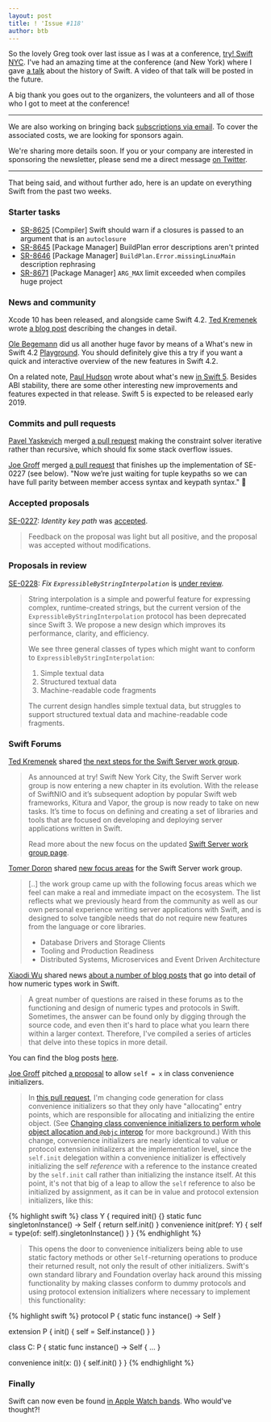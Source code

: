 ```yaml
---
layout: post
title: ! 'Issue #118'
author: btb
---
```


So the lovely Greg took over last issue as I was at a conference, [try! Swift NYC](https://www.tryswift.co/events/2018/nyc/). I've had an amazing time at the conference (and New York) where I gave [a talk](https://speakerdeck.com/basthomas/taken-for-granted) about the history of Swift. A video of that talk will be posted in the future.

A big thank you goes out to the organizers, the volunteers and all of those who I got to meet at the conference!

---

We are also working on bringing back [subscriptions via email](https://github.com/SwiftWeekly/swiftweekly.github.io/issues/410). To cover the associated costs, we are looking for sponsors again.

We're sharing more details soon. If you or your company are interested in sponsoring the newsletter, please send me a direct message [on Twitter](https://twitter.com/basthomas).

---

That being said, and without further ado, here is an update on everything Swift from the past two weeks.

<!--excerpt-->

### Starter tasks

- [SR-8625](https://bugs.swift.org/browse/SR-8625) [Compiler] Swift should warn if a closures is passed to an argument that is an `autoclosure`
- [SR-8645](https://bugs.swift.org/browse/SR-8645) [Package Manager] BuildPlan error descriptions aren't printed
- [SR-8646](https://bugs.swift.org/browse/SR-8646) [Package Manager] `BuildPlan.Error.missingLinuxMain` description rephrasing
- [SR-8671](https://bugs.swift.org/browse/SR-8671) [Package Manager] `ARG_MAX` limit exceeded when compiles huge project

### News and community

Xcode 10 has been released, and alongside came Swift 4.2. [Ted Kremenek](https://twitter.com/tkremenek) wrote [a blog post](https://swift.org/blog/swift-4-2-released/) describing the changes in detail.

[Ole Begemann](https://twitter.com/olebegemann) did us all another huge favor by means of a What's new in Swift 4.2 [Playground](https://oleb.net/blog/2018/06/whats-new-in-swift-4-2-playground/). You should definitely give this a try if you want a quick and interactive overview of the new features in Swift 4.2.

On a related note, [Paul Hudson](https://twitter.com/twostraws) wrote about what's new [in Swift 5](https://www.hackingwithswift.com/articles/126/whats-new-in-swift-5-0). Besides ABI stability, there are some other interesting new improvements and features expected in that release. Swift 5 is expected to be released early 2019.

### Commits and pull requests

[Pavel Yaskevich](https://twitter.com/pyaskevich) merged [a pull request](https://github.com/apple/swift/pull/19203) making the constraint solver iterative rather than recursive, which should fix some stack overflow issues.

[Joe Groff](https://twitter.com/jckarter) merged [a pull request](https://github.com/apple/swift/pull/19382) that finishes up the implementation of SE-0227 (see below). "Now we’re just waiting for tuple keypaths so we can have full parity between member access syntax and keypath syntax." 🎉

### Accepted proposals

[SE-0227](https://github.com/apple/swift-evolution/blob/master/proposals/0227-identity-keypath.md): *Identity key path* was [accepted](https://forums.swift.org/t/accepted-se-0227-identity-key-path/16278).

> Feedback on the proposal was light but all positive, and the proposal was accepted without modifications.

### Proposals in review

[SE-0228](https://github.com/apple/swift-evolution/blob/master/proposals/0228-fix-expressiblebystringinterpolation.md): *Fix `ExpressibleByStringInterpolation`* is [under review](https://forums.swift.org/t/se-0228-fix-expressible-by-string-interpolation/16031).

> String interpolation is a simple and powerful feature for expressing complex, runtime-created strings, but the current version of the `ExpressibleByStringInterpolation` protocol has been deprecated since Swift 3. We propose a new design which improves its performance, clarity, and efficiency.
>
> We see three general classes of types which might want to conform to `ExpressibleByStringInterpolation`:
>
> 1. Simple textual data
> 2. Structured textual data
> 3. Machine-readable code fragments
>
> The current design handles simple textual data, but struggles to support structured textual data and machine-readable code fragments.

### Swift Forums

[Ted Kremenek](https://twitter.com/tkremenek) shared [the next steps for the Swift Server work group](https://forums.swift.org/t/next-steps-for-the-swift-server-work-group/15816).

> As announced at try! Swift New York City, the Swift Server work group is now entering a new chapter in its evolution. With the release of SwiftNIO and it’s subsequent adoption by popular Swift web frameworks, Kitura and Vapor, the group is now ready to take on new tasks. It’s time to focus on defining and creating a set of libraries and tools that are focused on developing and deploying server applications written in Swift.
>
> Read more about the new focus on the updated [Swift Server work group page](https://swift.org/server/).

[Tomer Doron](https://github.com/tomerd) shared [new focus areas](https://forums.swift.org/t/server-work-group-new-focus-areas/15969) for the Swift Server work group.

> [..] the work group came up with the following focus areas which we feel can make a real and immediate impact on the ecosystem. The list reflects what we previously heard from the community as well as our own personal experience writing server applications with Swift, and is designed to solve tangible needs that do not require new features from the language or core libraries.
>
> - Database Drivers and Storage Clients
> - Tooling and Production Readiness
> - Distributed Systems, Microservices and Event Driven Architecture

[Xiaodi Wu](https://twitter.com/xwu) shared news [about a number of blog posts](https://forums.swift.org/t/notes-on-numerics-in-swift/15746) that go into detail of how numeric types work in Swift.

> A great number of questions are raised in these forums as to the functioning and design of numeric types and protocols in Swift. Sometimes, the answer can be found only by digging through the source code, and even then it's hard to place what you learn there within a larger context. Therefore, I've compiled a series of articles that delve into these topics in more detail.

You can find the blog posts [here](https://numerics.diploid.ca).

[Joe Groff](https://twitter.com/jckarter) pitched [a proposal](https://forums.swift.org/t/allow-self-x-in-class-convenience-initializers/15924) to allow `self = x` in class convenience initializers.

> In [this pull request](https://github.com/apple/swift/pull/19151), I'm changing code generation for class convenience initializers so that they only have "allocating" entry points, which are responsible for allocating and initializing the entire object. (See [Changing class convenience initializers to perform whole object allocation and `@objc` interop](https://forums.swift.org/t/changing-class-convenience-initializers-to-perform-whole-object-allocation-and-objc-interop/15676) for more background.) With this change, convenience initializers are nearly identical to value or protocol extension initializers at the implementation level, since the `self.init` delegation within a convenience initializer is effectively initializing the self _reference_ with a reference to the instance created by the `self.init` call rather than initializing the instance itself. At this point, it's not that big of a leap to allow the `self` reference to also be initialized by assignment, as it can be in value and protocol extension initializers, like this:

{% highlight swift %}
class Y {
  required init() {}
  static func singletonInstance() -> Self { return self.init() }
  convenience init(pref: Y) {
    self = type(of: self).singletonInstance()
  }
}
{% endhighlight %}

> This opens the door to convenience initializers being able to use static factory methods or other `Self`-returning operations to produce their returned result, not only the result of other initializers. Swift's own standard library and Foundation overlay hack around this missing functionality by making classes conform to dummy protocols and using protocol extension initializers where necessary to implement this functionality:

{% highlight swift %}
protocol P {
  static func instance() -> Self
}

extension P {
  init() {
    self = Self.instance()
  }
}

class C: P {
  static func instance() -> Self { ... }

  convenience init(x: ()) {
    self.init()
  }
}
{% endhighlight %}

### Finally

Swift can now even be found [in Apple Watch bands](https://twitter.com/jckarter/status/1040297140822523904). Who would've thought?!

